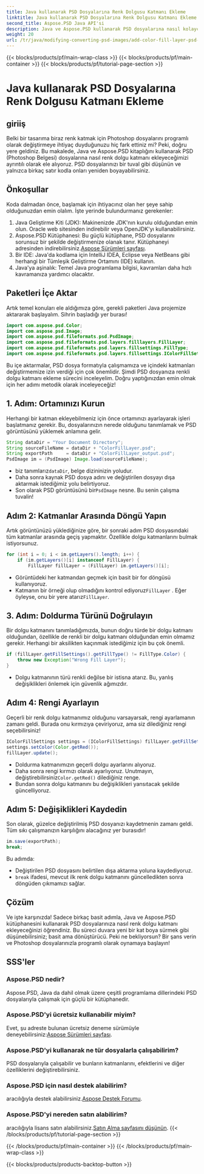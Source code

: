 ```yaml
---
title: Java kullanarak PSD Dosyalarına Renk Dolgusu Katmanı Ekleme
linktitle: Java kullanarak PSD Dosyalarına Renk Dolgusu Katmanı Ekleme
second_title: Aspose.PSD Java API'si
description: Java ve Aspose.PSD kullanarak PSD dosyalarına nasıl kolayca renk dolgu katmanı ekleyeceğinizi öğrenin. Daha hızlı tasarımlar için adım adım eğitimimizi izleyin.
weight: 20
url: /tr/java/modifying-converting-psd-images/add-color-fill-layer-psd-files/
---
```


{{< blocks/products/pf/main-wrap-class >}}
{{< blocks/products/pf/main-container >}}
{{< blocks/products/pf/tutorial-page-section >}}

# Java kullanarak PSD Dosyalarına Renk Dolgusu Katmanı Ekleme

## giriiş
Belki bir tasarıma biraz renk katmak için Photoshop dosyalarını programlı olarak değiştirmeye ihtiyaç duyduğunuzu hiç fark ettiniz mi? Peki, doğru yere geldiniz. Bu makalede, Java ve Aspose.PSD kitaplığını kullanarak PSD (Photoshop Belgesi) dosyalarına nasıl renk dolgu katmanı ekleyeceğimizi ayrıntılı olarak ele alıyoruz. PSD dosyalarınızı bir tuval gibi düşünün ve yalnızca birkaç satır kodla onları yeniden boyayabilirsiniz.
## Önkoşullar
Koda dalmadan önce, başlamak için ihtiyacınız olan her şeye sahip olduğunuzdan emin olalım. İşte yerinde bulundurmanız gerekenler:
1. Java Geliştirme Kiti (JDK): Makinenizde JDK'nın kurulu olduğundan emin olun. Oracle web sitesinden indirebilir veya OpenJDK'yı kullanabilirsiniz.
2.  Aspose.PSD Kütüphanesi: Bu güçlü kütüphane, PSD dosyalarını sorunsuz bir şekilde değiştirmenize olanak tanır. Kütüphaneyi adresinden indirebilirsiniz.[Aspose Sürümleri sayfası](https://releases.aspose.com/psd/java/).
3. Bir IDE: Java'da kodlama için IntelliJ IDEA, Eclipse veya NetBeans gibi herhangi bir Tümleşik Geliştirme Ortamını (IDE) kullanın.
4. Java'ya aşinalık: Temel Java programlama bilgisi, kavramları daha hızlı kavramanıza yardımcı olacaktır.
## Paketleri İçe Aktar
Artık temel konuları ele aldığımıza göre, gerekli paketleri Java projemize aktararak başlayalım. Sihrin başladığı yer burası! 
```java
import com.aspose.psd.Color;
import com.aspose.psd.Image;
import com.aspose.psd.fileformats.psd.PsdImage;
import com.aspose.psd.fileformats.psd.layers.filllayers.FillLayer;
import com.aspose.psd.fileformats.psd.layers.fillsettings.FillType;
import com.aspose.psd.fileformats.psd.layers.fillsettings.IColorFillSettings;
```
Bu içe aktarmalar, PSD dosya formatıyla çalışmamıza ve içindeki katmanları değiştirmemize izin verdiği için çok önemlidir.
Şimdi PSD dosyanıza renkli dolgu katmanı ekleme sürecini inceleyelim. Doğru yaptığınızdan emin olmak için her adımı metodik olarak inceleyeceğiz!
## 1. Adım: Ortamınızı Kurun
Herhangi bir katman ekleyebilmeniz için önce ortamınızı ayarlayarak işleri başlatmanız gerekir. Bu, dosyalarınızın nerede olduğunu tanımlamak ve PSD görüntüsünü yüklemek anlamına gelir. 
```java
String dataDir = "Your Document Directory";
String sourceFileName = dataDir + "ColorFillLayer.psd";
String exportPath     = dataDir + "ColorFillLayer_output.psd";
PsdImage im = (PsdImage) Image.load(sourceFileName);
```
-  biz tanımlarız`dataDir`, belge dizininizin yoludur.
- Daha sonra kaynak PSD dosya adını ve değiştirilen dosyayı dışa aktarmak istediğimiz yolu belirtiyoruz.
-  Son olarak PSD görüntüsünü bir`PsdImage` nesne. Bu senin çalışma tuvalin!
## Adım 2: Katmanlar Arasında Döngü Yapın
Artık görüntünüzü yüklediğinize göre, bir sonraki adım PSD dosyasındaki tüm katmanlar arasında geçiş yapmaktır. Özellikle dolgu katmanlarını bulmak istiyorsunuz.
```java
for (int i = 0; i < im.getLayers().length; i++) {
    if (im.getLayers()[i] instanceof FillLayer) {
        FillLayer fillLayer = (FillLayer) im.getLayers()[i];
```
- Görüntüdeki her katmandan geçmek için basit bir for döngüsü kullanıyoruz.
-  Katmanın bir örneği olup olmadığını kontrol ediyoruz`FillLayer` . Eğer öyleyse, onu bir yere atarız`FillLayer`.
## 3. Adım: Doldurma Türünü Doğrulayın
Bir dolgu katmanını tanımladığımızda, bunun doğru türde bir dolgu katmanı olduğundan, özellikle de renkli bir dolgu katmanı olduğundan emin olmamız gerekir. Herhangi bir aksilikten kaçınmak istediğimiz için bu çok önemli.
```java
if (fillLayer.getFillSettings().getFillType() != FillType.Color) {
    throw new Exception("Wrong Fill Layer");
}
```
- Dolgu katmanının türü renkli değilse bir istisna atarız. Bu, yanlış değişiklikleri önlemek için güvenlik ağımızdır.
## Adım 4: Rengi Ayarlayın
Geçerli bir renk dolgu katmanımız olduğunu varsayarsak, rengi ayarlamanın zamanı geldi. Burada onu kırmızıya çeviriyoruz, ama siz dilediğiniz rengi seçebilirsiniz!
```java
IColorFillSettings settings = (IColorFillSettings) fillLayer.getFillSettings();
settings.setColor(Color.getRed());
fillLayer.update();
```
- Doldurma katmanımızın geçerli dolgu ayarlarını alıyoruz.
-  Daha sonra rengi kırmızı olarak ayarlıyoruz. Unutmayın, değiştirebilirsiniz`Color.getRed()` dilediğiniz renge.
- Bundan sonra dolgu katmanını bu değişiklikleri yansıtacak şekilde güncelliyoruz.
## Adım 5: Değişiklikleri Kaydedin
Son olarak, güzelce değiştirilmiş PSD dosyanızı kaydetmenin zamanı geldi. Tüm sıkı çalışmanızın karşılığını alacağınız yer burasıdır!
```java
im.save(exportPath);
break;
```
Bu adımda:
- Değiştirilen PSD dosyasını belirtilen dışa aktarma yoluna kaydediyoruz.
- `break` ifadesi, mevcut ilk renk dolgu katmanını güncelledikten sonra döngüden çıkmamızı sağlar.
## Çözüm
Ve işte karşınızda! Sadece birkaç basit adımla, Java ve Aspose.PSD kütüphanesini kullanarak PSD dosyalarınıza nasıl renk dolgu katmanı ekleyeceğinizi öğrendiniz. Bu süreci duvara yeni bir kat boya sürmek gibi düşünebilirsiniz; basit ama dönüştürücü. Peki ne bekliyorsun? Bir şans verin ve Photoshop dosyalarınızla programlı olarak oynamaya başlayın!
## SSS'ler
### Aspose.PSD nedir?  
Aspose.PSD, Java da dahil olmak üzere çeşitli programlama dillerindeki PSD dosyalarıyla çalışmak için güçlü bir kütüphanedir.
### Aspose.PSD'yi ücretsiz kullanabilir miyim?  
 Evet, şu adreste bulunan ücretsiz deneme sürümüyle deneyebilirsiniz:[Aspose Sürümleri sayfası](https://releases.aspose.com/).
### Aspose.PSD'yi kullanarak ne tür dosyalarla çalışabilirim?  
PSD dosyalarıyla çalışabilir ve bunların katmanlarını, efektlerini ve diğer özelliklerini değiştirebilirsiniz.
### Aspose.PSD için nasıl destek alabilirim?  
 aracılığıyla destek alabilirsiniz.[Aspose Destek Forumu](https://forum.aspose.com/c/psd/34).
### Aspose.PSD'yi nereden satın alabilirim?  
 aracılığıyla lisans satın alabilirsiniz.[Satın Alma sayfasını düşünün](https://purchase.aspose.com/buy).
{{< /blocks/products/pf/tutorial-page-section >}}

{{< /blocks/products/pf/main-container >}}
{{< /blocks/products/pf/main-wrap-class >}}

{{< blocks/products/products-backtop-button >}}
